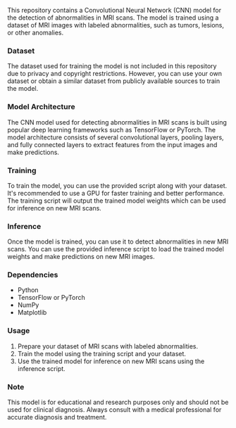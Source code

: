 This repository contains a Convolutional Neural Network (CNN) model for the detection of abnormalities in MRI scans. The model is trained using a dataset of MRI images with labeled abnormalities, such as tumors, lesions, or other anomalies.

### Dataset
The dataset used for training the model is not included in this repository due to privacy and copyright restrictions. However, you can use your own dataset or obtain a similar dataset from publicly available sources to train the model.

### Model Architecture
The CNN model used for detecting abnormalities in MRI scans is built using popular deep learning frameworks such as TensorFlow or PyTorch. The model architecture consists of several convolutional layers, pooling layers, and fully connected layers to extract features from the input images and make predictions.

### Training
To train the model, you can use the provided script along with your dataset. It's recommended to use a GPU for faster training and better performance. The training script will output the trained model weights which can be used for inference on new MRI scans.

### Inference
Once the model is trained, you can use it to detect abnormalities in new MRI scans. You can use the provided inference script to load the trained model weights and make predictions on new MRI images.

### Dependencies
- Python
- TensorFlow or PyTorch
- NumPy
- Matplotlib

### Usage
1. Prepare your dataset of MRI scans with labeled abnormalities.
2. Train the model using the training script and your dataset.
3. Use the trained model for inference on new MRI scans using the inference script.

### Note
This model is for educational and research purposes only and should not be used for clinical diagnosis. Always consult with a medical professional for accurate diagnosis and treatment.
